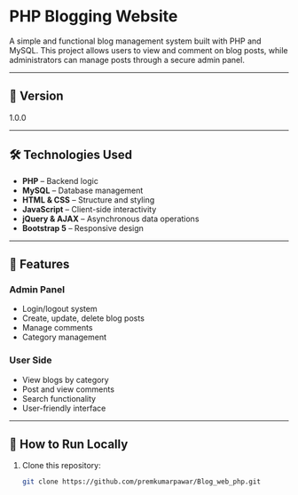 # PHP Blogging Website

A simple and functional blog management system built with PHP and MySQL. This project allows users to view and comment on blog posts, while administrators can manage posts through a secure admin panel.

---

## 🔧 Version
1.0.0

---

## 🛠 Technologies Used

- **PHP** – Backend logic
- **MySQL** – Database management
- **HTML & CSS** – Structure and styling
- **JavaScript** – Client-side interactivity
- **jQuery & AJAX** – Asynchronous data operations
- **Bootstrap 5** – Responsive design

---

## 📂 Features

### Admin Panel
- Login/logout system
- Create, update, delete blog posts
- Manage comments
- Category management

### User Side
- View blogs by category
- Post and view comments
- Search functionality
- User-friendly interface

---

## 🚀 How to Run Locally

1. Clone this repository:
   ```bash
   git clone https://github.com/premkumarpawar/Blog_web_php.git
